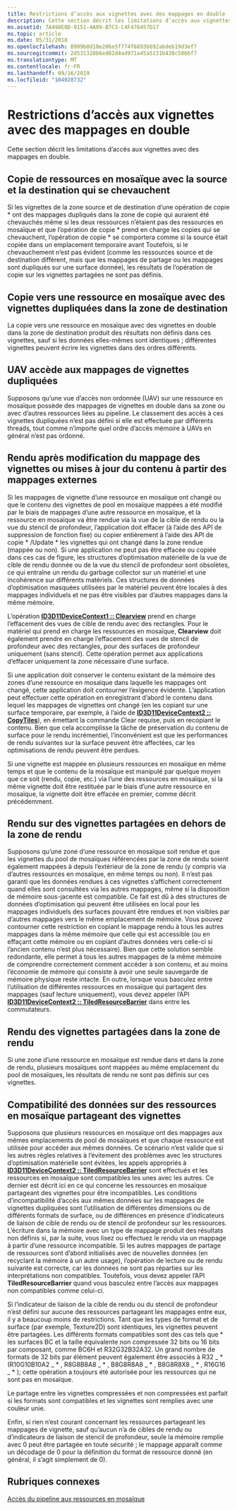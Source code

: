 ```yaml
---
title: Restrictions d’accès aux vignettes avec des mappages en double
description: Cette section décrit les limitations d’accès aux vignettes avec des mappages en double.
ms.assetid: 7A498E0D-9151-4A89-B7C3-C4F476457D17
ms.topic: article
ms.date: 05/31/2018
ms.openlocfilehash: 0909b0d10e286e5f774f6893b692abdeb19d3ef7
ms.sourcegitcommit: 2d531328b6ed82d4ad971a45a5131b430c5866f7
ms.translationtype: MT
ms.contentlocale: fr-FR
ms.lasthandoff: 09/16/2019
ms.locfileid: "104028732"
---
```

# <a name="tile-access-limitations-with-duplicate-mappings"></a>Restrictions d’accès aux vignettes avec des mappages en double

Cette section décrit les limitations d’accès aux vignettes avec des mappages en double.

## <a name="copying-tiled-resources-with-overlapping-source-and-destination"></a>Copie de ressources en mosaïque avec la source et la destination qui se chevauchent

Si les vignettes de la zone source et de destination d’une opération de copie \* ont des mappages dupliqués dans la zone de copie qui auraient été chevauchés même si les deux ressources n’étaient pas des ressources en mosaïque et que l’opération de copie \* prend en charge les copies qui se chevauchent, l’opération de copie \* se comportera comme si la source était copiée dans un emplacement temporaire avant Toutefois, si le chevauchement n’est pas évident (comme les ressources source et de destination diffèrent, mais que les mappages de partage ou les mappages sont dupliqués sur une surface donnée), les résultats de l’opération de copie sur les vignettes partagées ne sont pas définis.

## <a name="copying-to-tiled-resource-with-duplicated-tiles-in-destination-area"></a>Copie vers une ressource en mosaïque avec des vignettes dupliquées dans la zone de destination

La copie vers une ressource en mosaïque avec des vignettes en double dans la zone de destination produit des résultats non définis dans ces vignettes, sauf si les données elles-mêmes sont identiques ; différentes vignettes peuvent écrire les vignettes dans des ordres différents.

## <a name="uav-accesses-to-duplicate-tiles-mappings"></a>UAV accède aux mappages de vignettes dupliquées

Supposons qu’une vue d’accès non ordonnée (UAV) sur une ressource en mosaïque possède des mappages de vignettes en double dans sa zone ou avec d’autres ressources liées au pipeline. Le classement des accès à ces vignettes dupliquées n’est pas défini si elle est effectuée par différents threads, tout comme n’importe quel ordre d’accès mémoire à UAVs en général n’est pas ordonné.

## <a name="rendering-after-tile-mapping-changes-or-content-updates-from-outside-mappings"></a>Rendu après modification du mappage des vignettes ou mises à jour du contenu à partir des mappages externes

Si les mappages de vignette d’une ressource en mosaïque ont changé ou que le contenu des vignettes de pool en mosaïque mappées a été modifié par le biais de mappages d’une autre ressource en mosaïque, et la ressource en mosaïque va être rendue via la vue de la cible de rendu ou la vue du stencil de profondeur, l’application doit effacer (à l’aide des API de suppression de fonction fixe) ou copier entièrement à l’aide des API de copie \* /Update \* les vignettes qui ont changé dans la zone rendue (mappée ou non). Si une application ne peut pas être effacée ou copiée dans ces cas de figure, les structures d’optimisation matérielle de la vue de cible de rendu donnée ou de la vue du stencil de profondeur sont obsolètes, ce qui entraîne un rendu du garbage collector sur un matériel et une incohérence sur différents matériels. Ces structures de données d’optimisation masquées utilisées par le matériel peuvent être locales à des mappages individuels et ne pas être visibles par d’autres mappages dans la même mémoire.

L’opération [**ID3D11DeviceContext1 :: Clearview**](/windows/desktop/api/D3D11_1/nf-d3d11_1-id3d11devicecontext1-clearview) prend en charge l’effacement des vues de cible de rendu avec des rectangles. Pour le matériel qui prend en charge les ressources en mosaïque, **Clearview** doit également prendre en charge l’effacement des vues de stencil de profondeur avec des rectangles, pour des surfaces de profondeur uniquement (sans stencil). Cette opération permet aux applications d’effacer uniquement la zone nécessaire d’une surface.

Si une application doit conserver le contenu existant de la mémoire des zones d’une ressource en mosaïque dans laquelle les mappages ont changé, cette application doit contourner l’exigence évidente. L’application peut effectuer cette opération en enregistrant d’abord le contenu dans lequel les mappages de vignettes ont changé (en les copiant sur une surface temporaire, par exemple, à l’aide de [**ID3D11DeviceContext2 :: CopyTiles**](/windows/desktop/api/D3D11_2/nf-d3d11_2-id3d11devicecontext2-copytiles)), en émettant la commande Clear requise, puis en recopiant le contenu. Bien que cela accomplisse la tâche de préservation du contenu de surface pour le rendu incrémentiel, l’inconvénient est que les performances de rendu suivantes sur la surface peuvent être affectées, car les optimisations de rendu peuvent être perdues.

Si une vignette est mappée en plusieurs ressources en mosaïque en même temps et que le contenu de la mosaïque est manipulé par quelque moyen que ce soit (rendu, copie, etc.) via l’une des ressources en mosaïque, si la même vignette doit être restituée par le biais d’une autre ressource en mosaïque, la vignette doit être effacée en premier, comme décrit précédemment.

## <a name="rendering-to-tiles-shared-outside-render-area"></a>Rendu sur des vignettes partagées en dehors de la zone de rendu

Supposons qu’une zone d’une ressource en mosaïque soit rendue et que les vignettes du pool de mosaïques référencées par la zone de rendu soient également mappées à depuis l’extérieur de la zone de rendu (y compris via d’autres ressources en mosaïque, en même temps ou non). Il n’est pas garanti que les données rendues à ces vignettes s’affichent correctement quand elles sont consultées via les autres mappages, même si la disposition de mémoire sous-jacente est compatible. Ce fait est dû à des structures de données d’optimisation qui peuvent être utilisées en local pour les mappages individuels des surfaces pouvant être rendues et non visibles par d’autres mappages vers le même emplacement de mémoire. Vous pouvez contourner cette restriction en copiant le mappage rendu à tous les autres mappages dans la même mémoire que celle qui est accessible (ou en effaçant cette mémoire ou en copiant d’autres données vers celle-ci si l’ancien contenu n’est plus nécessaire). Bien que cette solution semble redondante, elle permet à tous les autres mappages de la même mémoire de comprendre correctement comment accéder à son contenu, et au moins l’économie de mémoire qui consiste à avoir une seule sauvegarde de mémoire physique reste intacte. En outre, lorsque vous basculez entre l’utilisation de différentes ressources en mosaïque qui partagent des mappages (sauf lecture uniquement), vous devez appeler l’API [**ID3D11DeviceContext2 :: TiledResourceBarrier**](/windows/desktop/api/D3D11_2/nf-d3d11_2-id3d11devicecontext2-tiledresourcebarrier) dans entre les commutateurs.

## <a name="rendering-to-tiles-shared-within-render-area"></a>Rendu des vignettes partagées dans la zone de rendu

Si une zone d’une ressource en mosaïque est rendue dans et dans la zone de rendu, plusieurs mosaïques sont mappées au même emplacement du pool de mosaïques, les résultats de rendu ne sont pas définis sur ces vignettes.

## <a name="data-compatibility-across-tiled-resources-sharing-tiles"></a>Compatibilité des données sur des ressources en mosaïque partageant des vignettes

Supposons que plusieurs ressources en mosaïque ont des mappages aux mêmes emplacements de pool de mosaïques et que chaque ressource est utilisée pour accéder aux mêmes données. Ce scénario n’est valide que si les autres règles relatives à l’évitement des problèmes avec les structures d’optimisation matérielle sont évitées, les appels appropriés à [**ID3D11DeviceContext2 :: TiledResourceBarrier**](/windows/desktop/api/D3D11_2/nf-d3d11_2-id3d11devicecontext2-tiledresourcebarrier) sont effectués et les ressources en mosaïque sont compatibles les unes avec les autres. Ce dernier est décrit ici en ce qui concerne les ressources en mosaïque partageant des vignettes pour être incompatibles. Les conditions d’incompatibilité d’accès aux mêmes données sur les mappages de vignettes dupliquées sont l’utilisation de différentes dimensions ou de différents formats de surface, ou de différences en présence d’indicateurs de liaison de cible de rendu ou de stencil de profondeur sur les ressources. L’écriture dans la mémoire avec un type de mappage produit des résultats non définis si, par la suite, vous lisez ou effectuez le rendu via un mappage à partir d’une ressource incompatible. Si les autres mappages de partage de ressources sont d’abord initialisés avec de nouvelles données (en recyclant la mémoire à un autre usage), l’opération de lecture ou de rendu suivante est correcte, car les données ne sont pas réparties sur les interprétations non compatibles. Toutefois, vous devez appeler l’API **TiledResourceBarrier** quand vous basculez entre l’accès aux mappages non compatibles comme celui-ci.

Si l’indicateur de liaison de la cible de rendu ou du stencil de profondeur n’est défini sur aucune des ressources partageant les mappages entre eux, il y a beaucoup moins de restrictions. Tant que les types de format et de surface (par exemple, Texture2D) sont identiques, les vignettes peuvent être partagées. Les différents formats compatibles sont des cas tels que \* les surfaces BC et la taille équivalente non compressée 32 bits ou 16 bits par composant, comme BC6H et R32G32B32A32. Un grand nombre de formats de 32 bits par élément peuvent également être associés à R32 \_ \* (R10G10B10A2 \_ \* , R8G8B8A8 \_ \* , B8G8R8A8 \_ \* , B8G8R8X8 \_ \* , R16G16 \_ \* ); cette opération a toujours été autorisée pour les ressources qui ne sont pas en mosaïque.

Le partage entre les vignettes compressées et non compressées est parfait si les formats sont compatibles et les vignettes sont remplies avec une couleur unie.

Enfin, si rien n’est courant concernant les ressources partageant les mappages de vignette, sauf qu’aucun n’a de cibles de rendu ou d’indicateurs de liaison de stencil de profondeur, seule la mémoire remplie avec 0 peut être partagée en toute sécurité ; le mappage apparaît comme un décodage de 0 pour la définition du format de ressource donné (en général, il s’agit simplement de 0).

## <a name="related-topics"></a>Rubriques connexes

<dl> <dt>

[Accès du pipeline aux ressources en mosaïque](pipeline-access-to-tiled-resources.md)
</dt> </dl>

 

 




